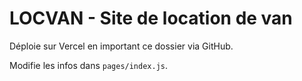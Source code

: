 # LOCVAN - Site de location de van

Déploie sur Vercel en important ce dossier via GitHub.

Modifie les infos dans `pages/index.js`.
